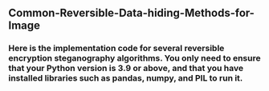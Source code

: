 ## Common-Reversible-Data-hiding-Methods-for-Image
### Here is the implementation code for several reversible encryption steganography algorithms. You only need to ensure that your Python version is 3.9 or above, and that you have installed libraries such as pandas, numpy, and PIL to run it.
